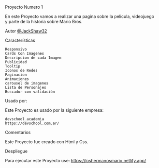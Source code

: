 Proyecto Numero 1

En este Proyecto vamos a realizar una pagina sobre la pelicula, videojuego y parte de la historia sobre Mario Bros.

Autor
    [@JackShaw32](https://github.com/JackShaw32)

Características

    Responsivo
    Cards Con Imagenes
    Descripcion de cada Imagen
    Publicidad
    Tooltip
    Iconos de Redes
    Paginacion
    Animaciones
    carousel de imagenes
    Lista de Personajes
    Buscador con validación

Usado por:

Este Proyecto es usado por la siguiente empresa:

    devschool_academia
    https://devschool.com.ar/

Comentarios

Este Proyecto fue creado con Html y Css.

Despliegue

Para ejecutar este Proyecto use:  https://loshermanosmario.netlify.app/
